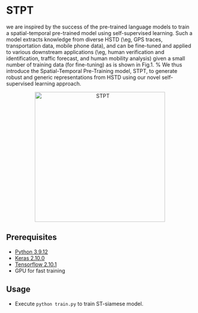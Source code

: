 # STPT

we are inspired by the success of the pre-trained language models to train a spatial-temporal pre-trained model using self-supervised learning. 
Such a model extracts knowledge from diverse HSTD (\eg, GPS traces, transportation data, mobile phone data), and can be fine-tuned and applied to various downstream applications (\eg, human verification and identification, traffic forecast, and human mobility analysis) given a small number of training data (for fine-tuning) as is shown in Fig.1.
% 
We thus introduce the Spatial-Temporal Pre-Training model, STPT, to generate robust and generic representations from HSTD using our novel self-supervised learning approach.

<p align="center">
<img src="/resource/framework.png" alt=STPT framework" height="350">
</p>


## Prerequisites
- [Python 3.9.12](https://www.continuum.io/downloads)
- [Keras 2.10.0](https://keras.io/)
- [Tensorflow 2.10.1](https://www.tensorflow.org/)
- GPU for fast training


## Usage
- Execute ```python train.py``` to train ST-siamese model.


<!-- ## File structure and description
```
ST-Siamese-Attack

-----------------------------------
pretrain/main.py                       # Main file: train self-supervised pre-training task

fast_adversarial_train.py              # Main file:
                                         Fast ST-FGSM adversarial train
-----------------------------------
data_generation.ipynb                  # Generate data for siamese
classification_data_generation.ipynb   # Generate data for classification -->

<!-- ----------------------------------- -->
<!-- argument.py                            # Argument script
utils.py                               # Utility script
dataset                                # Dataset folder
│   ├── ...
models                                 # Model folder
│   ├── ...
README -->
``` -->

